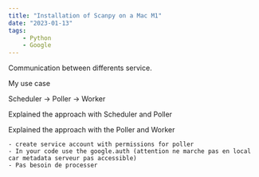 ```yaml
---
title: "Installation of Scanpy on a Mac M1"
date: "2023-01-13"
tags:
    - Python
    - Google
---
```



Communication between differents service.

My use case

Scheduler -> Poller -> Worker

Explained the approach with Scheduler and Poller

Explained the approach with the Poller and Worker

    - create service account with permissions for poller
    - In your code use the google.auth (attention ne marche pas en local car metadata serveur pas accessible)
    - Pas besoin de processer